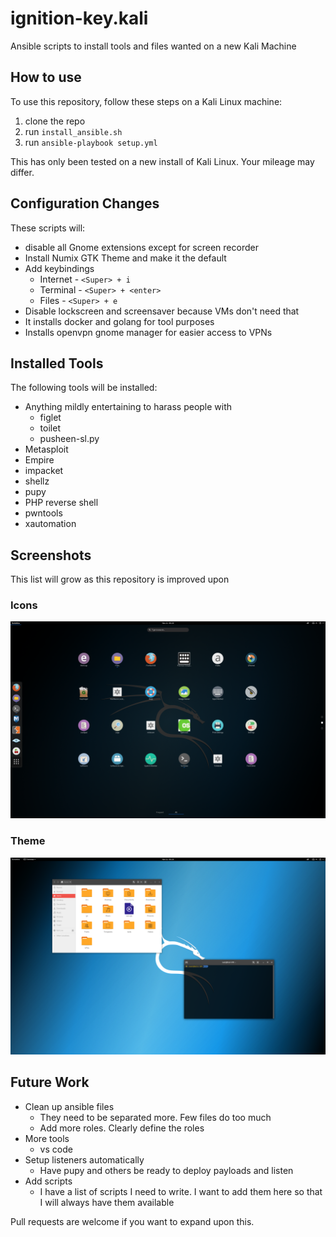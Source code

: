 # ignition-key.kali
Ansible scripts to install tools and files wanted on a new Kali Machine

## How to use
To use this repository, follow these steps on a Kali Linux machine:
1. clone the repo
2. run `install_ansible.sh`
3. run `ansible-playbook setup.yml`

This has only been tested on a new install of Kali Linux. Your mileage may differ.

## Configuration Changes
These scripts will:
- disable all Gnome extensions except for screen recorder
- Install Numix GTK Theme and make it the default
- Add keybindings
    - Internet - `<Super> + i`
    - Terminal - `<Super> + <enter>`
    - Files - `<Super> + e`
- Disable lockscreen and screensaver because VMs don't need that
- It installs docker and golang for tool purposes
- Installs openvpn gnome manager for easier access to VPNs

## Installed Tools 
The following tools will be installed:
- Anything mildly entertaining to harass people with
    - figlet
    - toilet
    - pusheen-sl.py
- Metasploit
- Empire
- impacket
- shellz
- pupy
- PHP reverse shell
- pwntools
- xautomation

## Screenshots
This list will grow as this repository is improved upon

### Icons
![icons](./screenshots/icons.png)

### Theme
![theme](./screenshots/theme.png)

## Future Work
- Clean up ansible files
    - They need to be separated more. Few files do too much
    - Add more roles. Clearly define the roles
- More tools
    - vs code
- Setup listeners automatically
    - Have pupy and others be ready to deploy payloads and listen
- Add scripts
    - I have a list of scripts I need to write. I want to add them here so that I will always have them available

Pull requests are welcome if you want to expand upon this. 